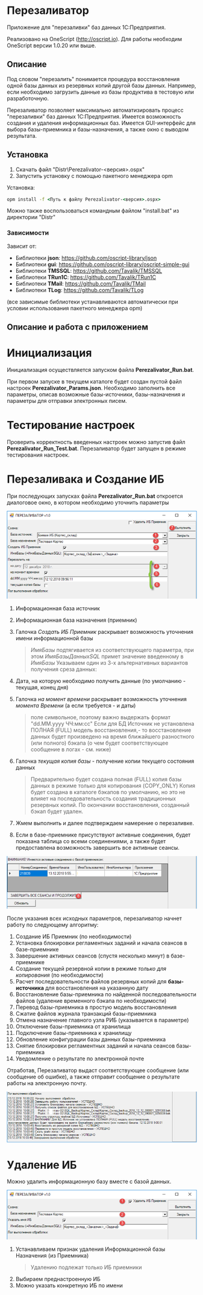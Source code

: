 # Перезаливатор
Приложение для "перезаливки" баз данных 1С:Предприятия. 

Реализовано на OneScript (http://oscript.io). Для работы необходим OneScript версии 1.0.20 или выше.

## Описание
Под словом "перезалить" понимается процедура восстановления одной базы данных из резервных копий другой базы данных.
Например, если необходимо загрузить данные из базы продуктива в тестовую или разработочную.

Перезаливатор позволяет максимально автоматизировать процесс "перезаливки" баз данных 1С:Предприятия. 
Имеется возможность создания и удаления информационных баз.
Имеется GUI-интерфейс для выбора базы-приемника и базы-назначения, а также окно с выводом результата.

## Установка

1. Скачать файл "Distr\Perezalivator-<версия>.ospx"
2. Запустить установку с помощью пакетного менеджера opm

Установка:
``` cmd
opm install -f <Путь к файлу Perezalivator-<версия>.ospx>
```

Можно также воспользоваться командным файлом "install.bat" из директории "Distr"

### Зависимости 

Зависит от:
* Библиотеки **json**: https://github.com/oscript-library/json
* Библиотеки **gui**: https://github.com/oscript-library/oscript-simple-gui
* Библиотеки **TMSSQL**: https://github.com/Tavalik/TMSSQL
* Библиотеки **TRun1C**: https://github.com/Tavalik/TRun1C
* Библиотеки **TMail**: https://github.com/Tavalik/TMail
* Библиотеки **TLog**: https://github.com/Tavalik/TLog

(все зависимые библиотеки устанавливаются автоматически при условии использования пакетного менеджера opm)

## Описание и работа с приложением

# Инициализация

Инициализация осуществляется запуском файла **Perezalivator_Run.bat**.

При первом запуске в текущем каталоге будет создан пустой файл настроек **Perezalivator_Params.json**. 
Необходимо заполнить все параметры, описав возможные базы-источники, базы-назначения и параметры для отправки электронных писем.

# Тестирование настроек
Проверить корректность введенных настроек можно запустив файл **Perezalivator_Run_Test.bat**. Перезаливатор будет запущен в режиме тестирования настроек.

# Перезаливака и Создание ИБ

При последующих запусках файла **Perezalivator_Run.bat** откроется диалоговое окно, в котором необходимо уточнить параметры

<img src="Screenshots/Perezalivator20.png" alt="Скриншот20">

1. Информационная база источник
2. Информационная база назначения (приемник)
3. Галочка *Создать ИБ Приемник* раскрывает возможность уточнения имени информационной базы
    > *ИмяБазы* подтягивается из соответствующего параметра,
    > при этом *ИмяБазыДанныхSQL* примет значение введенному в *ИмяБазы*
Указываем один из 3-х альтернативных вариантов получения среза данных:
4. Дата, на которую необходимо получить данные (по умолчанию - текущая, конец дня)
5. Галочка *на момент времени* раскрывает возможность уточнения *момента Времени* (а если требуется - и даты)
    > поле символьное, поэтому важно выдержать формат "dd.MM.yyyy ЧЧ:мм:сс"
    > Если для БД Источник не установлена ПОЛНАЯ (FULL) модель восстановления,-
    > то восстановление данных будет произведено на время ближайшего разностного (или полного) бэкапа
    > (о чем будет соответствующее сообщение в логах - см. ниже)
6. Галочка *текущая копия базы* - получение копии текущего состояния данных
    > Предварительно будет создана полная (FULL) копия базы данных в режиме только для копирования (COPY_ONLY)
    > Копия будет создана в каталоге бэкапов по умолчанию, но это не влияет на последовательность создания традиционных резервных копий.
    > По окончании восстановления, созданный бэкап будет удален.
7. Жмем выполнить и далее подтверждаем намерение о перезаливке.

8. Если в базе-приемнике присутствуют активные соединения, будет показана таблица со всеми соединениями, а также будет предоставлена возможность завершить все активные сеансы.

<img src="Screenshots/Perezalivator21.png" alt="Скриншот21">

После указания всех исходных параметров, перезаливатор начнет работу по следующему алгоритму:

1. Создание ИБ Приемник (по необходимости)
2. Установка блокировки регламентных заданий и начала сеансов в базе-приемнике
3. Завершение активных сеансов (спустя несколько минут) в базе-приемнике
4. Создание текущей резервной копии в режиме *только для копирования* (по необходимости)
5. Расчет последовательности файлов резервных копий для **базы-источника** для восстановления на указанную дату
6. Восстановление базы-приемника по найденной последовательности файлов (удаление временного бэкапа по необходимости)
7. Перевод базы-приемника в простую модель восстановления
8. Сжатие файлов журнала транзакций базы-приемника
9. Отмена назначение главного узла РИБ (указывается в параметре)
10. Отключение базы-приемника от хранилища
11. Подключение базы-приемника к хранилищу
12. Обновление конфигурации базы данных базы-приемника
13. Снятие блокировки регламентных заданий и начала сеансов базы-приемника
14. Уведомление о результате по электронной почте

Отработав, Перезаливатор выдаст соответствующее сообщение (или сообщение об ошибке), а также отправит сообщение о результате работы на электронную почту.

<img src="Screenshots/Perezalivator22.png" alt="Скриншот22">

# Удаление ИБ

Можно удалить информационную базу вместе с базой данных.

<img src="Screenshots/Perezalivator23.png" alt="Скриншот23">

1. Устанавливаем признак удаления Информационной базы Назначения (из Приемника)
    > Удалению подлежат только ИБ приемники
2. Выбираем преднастроенную ИБ
3. Можно указать конкретную ИБ по имени

